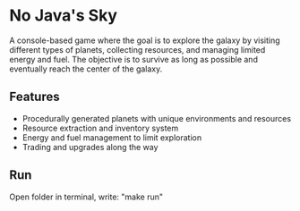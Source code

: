 # No Java's Sky

A console-based game where the goal is to explore the galaxy by visiting different types of planets, collecting resources, and managing limited energy and fuel. The objective is to survive as long as possible and eventually reach the center of the galaxy.

## Features
- Procedurally generated planets with unique environments and resources  
- Resource extraction and inventory system  
- Energy and fuel management to limit exploration  
- Trading and upgrades along the way 


## Run
Open folder in terminal, write: "make run"

